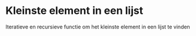 # Kleinste element in een lijst

Iteratieve en recursieve functie om het kleinste element in een lijst te vinden